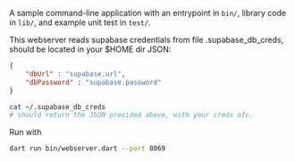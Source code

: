 A sample command-line application with an entrypoint in `bin/`, library code
in `lib/`, and example unit test in `test/`.


This webserver reads supabase credentials from file .supabase_db_creds, should be located in your $HOME dir
JSON:
```json
{   
    "dbUrl" : "supabase.url",
    "dbPassword" : "supabase.password"
}
```


```bash
cat ~/.supabase_db_creds
# should return the JSON provided above, with your creds ofc.
```

Run with
```bash
dart run bin/webserver.dart --port 8069
```